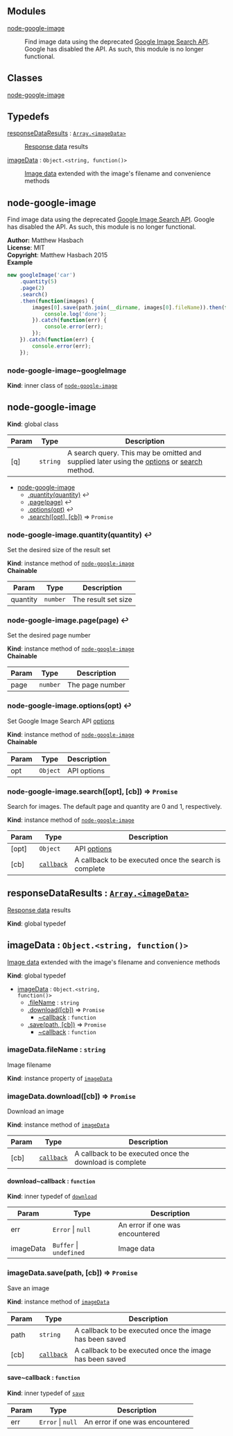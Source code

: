 ## Modules

<dl>
<dt><a href="#module_node-google-image">node-google-image</a></dt>
<dd><p>Find image data using the deprecated <a href="https://developers.google.com/image-search/v1/devguide">Google Image Search API</a>. Google has disabled the API. As such, this module is no longer functional.</p>
</dd>
</dl>

## Classes

<dl>
<dt><a href="#node-google-image">node-google-image</a></dt>
<dd></dd>
</dl>

## Typedefs

<dl>
<dt><a href="#responseDataResults">responseDataResults</a> : <code><a href="#imageData">Array.&lt;imageData&gt;</a></code></dt>
<dd><p><a href="https://developers.google.com/image-search/v1/jsondevguide#results_guaranteed">Response data</a> results</p>
</dd>
<dt><a href="#imageData">imageData</a> : <code>Object.&lt;string, function()&gt;</code></dt>
<dd><p><a href="https://developers.google.com/image-search/v1/jsondevguide#results_guaranteed">Image data</a> extended with the image&#39;s filename and convenience methods</p>
</dd>
</dl>

<a name="module_node-google-image"></a>
## node-google-image
Find image data using the deprecated [Google Image Search API](https://developers.google.com/image-search/v1/devguide). Google has disabled the API. As such, this module is no longer functional.

**Author:** Matthew Hasbach  
**License**: MIT  
**Copyright**: Matthew Hasbach 2015  
**Example**  
```js
new googleImage('car')
    .quantity(5)
    .page(2)
    .search()
    .then(function(images) {
        images[0].save(path.join(__dirname, images[0].fileName)).then(function() {
            console.log('done');
        }).catch(function(err) {
            console.error(err);
        });
    }).catch(function(err) {
        console.error(err);
    });
```
<a name="module_node-google-image..googleImage"></a>
### node-google-image~googleImage
**Kind**: inner class of <code>[node-google-image](#module_node-google-image)</code>  
<a name="node-google-image"></a>
## node-google-image
**Kind**: global class  

| Param | Type | Description |
| --- | --- | --- |
| [q] | <code>string</code> | A search query. This may be omitted and supplied later using the [options](#node-google-image+options) or [search](#node-google-image+search) method. |


* [node-google-image](#node-google-image)
    * [.quantity(quantity)](#node-google-image+quantity) ↩︎
    * [.page(page)](#node-google-image+page) ↩︎
    * [.options(opt)](#node-google-image+options) ↩︎
    * [.search([opt], [cb])](#node-google-image+search) ⇒ <code>Promise</code>

<a name="node-google-image+quantity"></a>
### node-google-image.quantity(quantity) ↩︎
Set the desired size of the result set

**Kind**: instance method of <code>[node-google-image](#node-google-image)</code>  
**Chainable**  

| Param | Type | Description |
| --- | --- | --- |
| quantity | <code>number</code> | The result set size |

<a name="node-google-image+page"></a>
### node-google-image.page(page) ↩︎
Set the desired page number

**Kind**: instance method of <code>[node-google-image](#node-google-image)</code>  
**Chainable**  

| Param | Type | Description |
| --- | --- | --- |
| page | <code>number</code> | The page number |

<a name="node-google-image+options"></a>
### node-google-image.options(opt) ↩︎
Set Google Image Search API [options](https://developers.google.com/image-search/v1/jsondevguide#json_args)

**Kind**: instance method of <code>[node-google-image](#node-google-image)</code>  
**Chainable**  

| Param | Type | Description |
| --- | --- | --- |
| opt | <code>Object</code> | API options |

<a name="node-google-image+search"></a>
### node-google-image.search([opt], [cb]) ⇒ <code>Promise</code>
Search for images. The default page and quantity are 0 and 1, respectively.

**Kind**: instance method of <code>[node-google-image](#node-google-image)</code>  

| Param | Type | Description |
| --- | --- | --- |
| [opt] | <code>Object</code> | API [options](https://developers.google.com/image-search/v1/jsondevguide#json_args) |
| [cb] | <code>[callback](#search..callback)</code> | A callback to be executed once the search is complete |

<a name="responseDataResults"></a>
## responseDataResults : <code>[Array.&lt;imageData&gt;](#imageData)</code>
[Response data](https://developers.google.com/image-search/v1/jsondevguide#results_guaranteed) results

**Kind**: global typedef  
<a name="imageData"></a>
## imageData : <code>Object.&lt;string, function()&gt;</code>
[Image data](https://developers.google.com/image-search/v1/jsondevguide#results_guaranteed) extended with the image's filename and convenience methods

**Kind**: global typedef  

* [imageData](#imageData) : <code>Object.&lt;string, function()&gt;</code>
    * [.fileName](#imageData+fileName) : <code>string</code>
    * [.download([cb])](#imageData+download) ⇒ <code>Promise</code>
        * [~callback](#imageData+download..callback) : <code>function</code>
    * [.save(path, [cb])](#imageData+save) ⇒ <code>Promise</code>
        * [~callback](#imageData+save..callback) : <code>function</code>

<a name="imageData+fileName"></a>
### imageData.fileName : <code>string</code>
Image filename

**Kind**: instance property of <code>[imageData](#imageData)</code>  
<a name="imageData+download"></a>
### imageData.download([cb]) ⇒ <code>Promise</code>
Download an image

**Kind**: instance method of <code>[imageData](#imageData)</code>  

| Param | Type | Description |
| --- | --- | --- |
| [cb] | <code>[callback](#imageData+download..callback)</code> | A callback to be executed once the download is complete |

<a name="imageData+download..callback"></a>
#### download~callback : <code>function</code>
**Kind**: inner typedef of <code>[download](#imageData+download)</code>  

| Param | Type | Description |
| --- | --- | --- |
| err | <code>Error</code> &#124; <code>null</code> | An error if one was encountered |
| imageData | <code>Buffer</code> &#124; <code>undefined</code> | Image data |

<a name="imageData+save"></a>
### imageData.save(path, [cb]) ⇒ <code>Promise</code>
Save an image

**Kind**: instance method of <code>[imageData](#imageData)</code>  

| Param | Type | Description |
| --- | --- | --- |
| path | <code>string</code> | A callback to be executed once the image has been saved |
| [cb] | <code>[callback](#imageData+save..callback)</code> | A callback to be executed once the image has been saved |

<a name="imageData+save..callback"></a>
#### save~callback : <code>function</code>
**Kind**: inner typedef of <code>[save](#imageData+save)</code>  

| Param | Type | Description |
| --- | --- | --- |
| err | <code>Error</code> &#124; <code>null</code> | An error if one was encountered |

